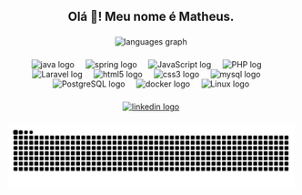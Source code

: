 <h2 align="center">Olá 👋! Meu nome é Matheus.</h2>

###

<div align="center">
  <img src="https://github-readme-stats.vercel.app/api/top-langs?username=Matvops&locale=pt-br&hide_title=false&layout=compact&card_width=320&langs_count=6&theme=codeSTACKr&hide_border=false" height="150" alt="languages graph"  />
</div>

###

<div align="center">
  <img src="https://cdn.jsdelivr.net/gh/devicons/devicon/icons/java/java-original.svg" height="30" alt="java logo"  />
  <img width="12" />
  <img src="https://cdn.jsdelivr.net/gh/devicons/devicon/icons/spring/spring-original.svg" height="30" alt="spring logo"  />
  <img width="12" />
  <img src="https://icongr.am/devicon/php-original.svg?color=c01c28" alt="JavaScript log" />
  <img width="12" />
  <img src="https://icongr.am/devicon/laravel-plain-wordmark.svg?color=c01c28" alt="PHP log" />
  <img width="12" />
  <img src="https://icongr.am/devicon/javascript-original.svg?color=currentColor" alt="Laravel log" />
  <img width="12" />
  <img src="https://cdn.jsdelivr.net/gh/devicons/devicon/icons/html5/html5-original.svg" height="30" alt="html5 logo"  />
  <img width="12" />
  <img src="https://cdn.jsdelivr.net/gh/devicons/devicon/icons/css3/css3-original.svg" height="30" alt="css3 logo"  />
  <img width="12" />
  <img src="https://cdn.jsdelivr.net/gh/devicons/devicon/icons/mysql/mysql-original.svg" height="30" alt="mysql logo"  />
  <img width="12" />
  <img src="https://icongr.am/devicon/postgresql-original-wordmark.svg?color=currentColor" height="30" alt="PostgreSQL logo"  />
  <img width="12" />
  <img src="https://cdn.jsdelivr.net/gh/devicons/devicon/icons/docker/docker-original.svg" height="30" alt="docker logo"  />
  <img width="12" />
  <img src="https://icongr.am/devicon/linux-original.svg?color=currentColor" height="30" alt="Linux logo"  />
</div>

###

<div align="center">
  <a href="https://www.linkedin.com/in/matheus-cadenassi-799125321/" target="_blank">
    <img src="https://img.shields.io/static/v1?message=LinkedIn&logo=linkedin&label=&color=0077B5&logoColor=white&labelColor=&style=for-the-badge" height="35" alt="linkedin logo"  />
  </a>
</div>

###

<img src="https://raw.githubusercontent.com/Matvops/Matvops/output/snake.svg" alt="Snake animation" />

###
